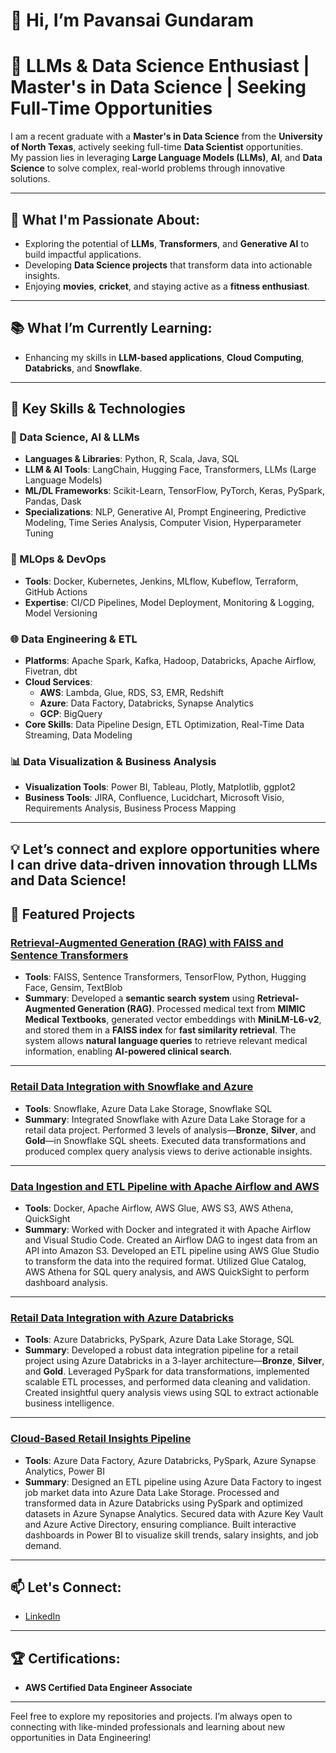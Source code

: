 # 👋 Hi, I’m Pavansai Gundaram

# 🚀 LLMs & Data Science Enthusiast | Master's in Data Science | Seeking Full-Time Opportunities

I am a recent graduate with a **Master's in Data Science** from the **University of North Texas**, actively seeking full-time **Data Scientist** opportunities.  
My passion lies in leveraging **Large Language Models (LLMs)**, **AI**, and **Data Science** to solve complex, real-world problems through innovative solutions.

---

## 🌱 What I'm Passionate About:
- Exploring the potential of **LLMs**, **Transformers**, and **Generative AI** to build impactful applications.  
- Developing **Data Science projects** that transform data into actionable insights.  
- Enjoying **movies**, **cricket**, and staying active as a **fitness enthusiast**.  

---

## 📚 What I’m Currently Learning:
- Enhancing my skills in **LLM-based applications**, **Cloud Computing**, **Databricks**, and **Snowflake**.  

---

## 🧩 Key Skills & Technologies

### 🧮 Data Science, AI & LLMs
- **Languages & Libraries**: Python, R, Scala, Java, SQL  
- **LLM & AI Tools**: LangChain, Hugging Face, Transformers, LLMs (Large Language Models)  
- **ML/DL Frameworks**: Scikit-Learn, TensorFlow, PyTorch, Keras, PySpark, Pandas, Dask  
- **Specializations**: NLP, Generative AI, Prompt Engineering, Predictive Modeling, Time Series Analysis, Computer Vision, Hyperparameter Tuning  

### 🤖 MLOps & DevOps
- **Tools**: Docker, Kubernetes, Jenkins, MLflow, Kubeflow, Terraform, GitHub Actions  
- **Expertise**: CI/CD Pipelines, Model Deployment, Monitoring & Logging, Model Versioning  

### 🌐 Data Engineering & ETL
- **Platforms**: Apache Spark, Kafka, Hadoop, Databricks, Apache Airflow, Fivetran, dbt  
- **Cloud Services**:  
  - **AWS**: Lambda, Glue, RDS, S3, EMR, Redshift  
  - **Azure**: Data Factory, Databricks, Synapse Analytics  
  - **GCP**: BigQuery  
- **Core Skills**: Data Pipeline Design, ETL Optimization, Real-Time Data Streaming, Data Modeling  

### 📊 Data Visualization & Business Analysis
- **Visualization Tools**: Power BI, Tableau, Plotly, Matplotlib, ggplot2  
- **Business Tools**: JIRA, Confluence, Lucidchart, Microsoft Visio, Requirements Analysis, Business Process Mapping  

---

💡 **Let’s connect and explore opportunities where I can drive data-driven innovation through LLMs and Data Science!**
---

## 🌟 Featured Projects

### **[Retrieval-Augmented Generation (RAG) with FAISS and Sentence Transformers](https://github.com/your-github-username/RAG_FAISS_Medical_Search)**
- **Tools**: FAISS, Sentence Transformers, TensorFlow, Python, Hugging Face, Gensim, TextBlob  
- **Summary**: Developed a **semantic search system** using **Retrieval-Augmented Generation (RAG)**. Processed medical text from **MIMIC Medical Textbooks**, generated vector embeddings with **MiniLM-L6-v2**, and stored them in a **FAISS index** for **fast similarity retrieval**. The system allows **natural language queries** to retrieve relevant medical information, enabling **AI-powered clinical search**.

---

### **[Retail Data Integration with Snowflake and Azure](https://github.com/PavansaiGundaram/Retail-Data-Integration-with-Snowflake-and-Azure)**
- **Tools**: Snowflake, Azure Data Lake Storage, Snowflake SQL  
- **Summary**: Integrated Snowflake with Azure Data Lake Storage for a retail data project. Performed 3 levels of analysis—**Bronze**, **Silver**, and **Gold**—in Snowflake SQL sheets. Executed data transformations and produced complex query analysis views to derive actionable insights.

---

### **[Data Ingestion and ETL Pipeline with Apache Airflow and AWS](https://github.com/PavansaiGundaram/Data-Engineering-Project/tree/main)**
- **Tools**: Docker, Apache Airflow, AWS Glue, AWS S3, AWS Athena, QuickSight  
- **Summary**: Worked with Docker and integrated it with Apache Airflow and Visual Studio Code. Created an Airflow DAG to ingest data from an API into Amazon S3. Developed an ETL pipeline using AWS Glue Studio to transform the data into the required format. Utilized Glue Catalog, AWS Athena for SQL query analysis, and AWS QuickSight to perform dashboard analysis.

---

### **[Retail Data Integration with Azure Databricks](https://github.com/PavansaiGundaram/Retail-Data-Processing-and-Analytics-Using-Databricks)**
- **Tools**: Azure Databricks, PySpark, Azure Data Lake Storage, SQL  
- **Summary**: Developed a robust data integration pipeline for a retail project using Azure Databricks in a 3-layer architecture—**Bronze**, **Silver**, and **Gold**. Leveraged PySpark for data transformations, implemented scalable ETL processes, and performed data cleaning and validation. Created insightful query analysis views using SQL to extract actionable business intelligence.

---

### **[Cloud-Based Retail Insights Pipeline](https://github.com/PavansaiGundaram/Disaster_Management_DataEngineering_Project_Azure_Cloud)**
- **Tools**: Azure Data Factory, Azure Databricks, PySpark, Azure Synapse Analytics, Power BI  
- **Summary**: Designed an ETL pipeline using Azure Data Factory to ingest job market data into Azure Data Lake Storage. Processed and transformed data in Azure Databricks using PySpark and optimized datasets in Azure Synapse Analytics. Secured data with Azure Key Vault and Azure Active Directory, ensuring compliance. Built interactive dashboards in Power BI to visualize skill trends, salary insights, and job demand.

---

## 📫 Let's Connect:
- [LinkedIn](https://www.linkedin.com/in/gundaram-pavan-sai)

---

## 🏆 Certifications:
- **AWS Certified Data Engineer Associate**

---

Feel free to explore my repositories and projects. I’m always open to connecting with like-minded professionals and learning about new opportunities in Data Engineering!
